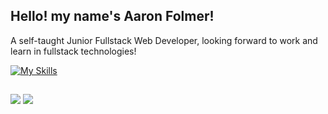 ## Hello! my name's Aaron Folmer!
A self-taught Junior Fullstack Web Developer, looking forward to work and learn in fullstack technologies!

[![My Skills](https://skillicons.dev/icons?i=js,ts,react,nodejs,docker,html,css,tailwind)](https://skillicons.dev)

##

<div> 
  <a href = "mailto:aaroncruzfolmer@gmail.com"><img src="https://img.shields.io/badge/-Gmail-%23333?style=for-the-badge&logo=gmail&logoColor=white" target="_blank"></a>
  <a href="https://www.linkedin.com/in/aaron-folmer-a03bb419b/" target="_blank"><img src="https://img.shields.io/badge/-LinkedIn-%230077B5?style=for-the-badge&logo=linkedin&logoColor=white" target="_blank"></a>
</div>

